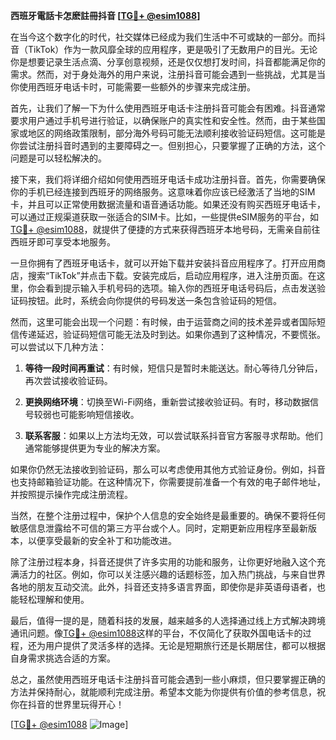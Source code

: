 **西班牙電話卡怎麽註冊抖音 [[TG💪+ @esim1088](https://t.me/s/esim1088)]**

在当今这个数字化的时代，社交媒体已经成为我们生活中不可或缺的一部分。而抖音（TikTok）作为一款风靡全球的应用程序，更是吸引了无数用户的目光。无论你是想要记录生活点滴、分享创意视频，还是仅仅想打发时间，抖音都能满足你的需求。然而，对于身处海外的用户来说，注册抖音可能会遇到一些挑战，尤其是当你使用西班牙电话卡时，可能需要一些额外的步骤来完成注册。

首先，让我们了解一下为什么使用西班牙电话卡注册抖音可能会有困难。抖音通常要求用户通过手机号进行验证，以确保账户的真实性和安全性。然而，由于某些国家或地区的网络政策限制，部分海外号码可能无法顺利接收验证码短信。这可能是你尝试注册抖音时遇到的主要障碍之一。但别担心，只要掌握了正确的方法，这个问题是可以轻松解决的。

接下来，我们将详细介绍如何使用西班牙电话卡成功注册抖音。首先，你需要确保你的手机已经连接到西班牙的网络服务。这意味着你应该已经激活了当地的SIM卡，并且可以正常使用数据流量和语音通话功能。如果还没有购买西班牙电话卡，可以通过正规渠道获取一张适合的SIM卡。比如，一些提供eSIM服务的平台，如[TG💪+ @esim1088](https://t.me/s/esim1088)，就提供了便捷的方式来获得西班牙本地号码，无需亲自前往西班牙即可享受本地服务。

一旦你拥有了西班牙电话卡，就可以开始下载并安装抖音应用程序了。打开应用商店，搜索“TikTok”并点击下载。安装完成后，启动应用程序，进入注册页面。在这里，你会看到提示输入手机号码的选项。输入你的西班牙电话号码后，点击发送验证码按钮。此时，系统会向你提供的号码发送一条包含验证码的短信。

然而，这里可能会出现一个问题：有时候，由于运营商之间的技术差异或者国际短信传递延迟，验证码短信可能无法及时到达。如果你遇到了这种情况，不要慌张。可以尝试以下几种方法：

1. **等待一段时间再重试**：有时候，短信只是暂时未能送达。耐心等待几分钟后，再次尝试接收验证码。
   
2. **更换网络环境**：切换至Wi-Fi网络，重新尝试接收验证码。有时，移动数据信号较弱也可能影响短信接收。

3. **联系客服**：如果以上方法均无效，可以尝试联系抖音官方客服寻求帮助。他们通常能够提供更为专业的解决方案。

如果你仍然无法接收到验证码，那么可以考虑使用其他方式验证身份。例如，抖音也支持邮箱验证功能。在这种情况下，你需要提前准备一个有效的电子邮件地址，并按照提示操作完成注册流程。

当然，在整个注册过程中，保护个人信息的安全始终是最重要的。确保不要将任何敏感信息泄露给不可信的第三方平台或个人。同时，定期更新应用程序至最新版本，以便享受最新的安全补丁和功能改进。

除了注册过程本身，抖音还提供了许多实用的功能和服务，让你更好地融入这个充满活力的社区。例如，你可以关注感兴趣的话题标签，加入热门挑战，与来自世界各地的朋友互动交流。此外，抖音还支持多语言界面，即使你是非英语母语者，也能轻松理解和使用。

最后，值得一提的是，随着科技的发展，越来越多的人选择通过线上方式解决跨境通讯问题。像[TG💪+ @esim1088](https://t.me/s/esim1088)这样的平台，不仅简化了获取外国电话卡的过程，还为用户提供了灵活多样的选择。无论是短期旅行还是长期居住，都可以根据自身需求挑选合适的方案。

总之，虽然使用西班牙电话卡注册抖音可能会遇到一些小麻烦，但只要掌握正确的方法并保持耐心，就能顺利完成注册。希望本文能为你提供有价值的参考信息，祝你在抖音的世界里玩得开心！

[[TG💪+ @esim1088](https://t.me/s/esim1088) ![Image](https://i.postimg.cc/4NQfJmqS/Snipaste-2025-05-13-00-14-12.png)]